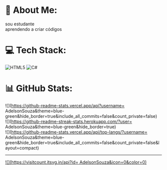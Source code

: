 # 💫 About Me:
sou estudante<br>aprendendo a criar códigos


# 💻 Tech Stack:
![HTML5](https://img.shields.io/badge/html5-%23E34F26.svg?style=for-the-badge&logo=html5&logoColor=white) ![C#](https://img.shields.io/badge/c%23-%23239120.svg?style=for-the-badge&logo=csharp&logoColor=white)
# 📊 GitHub Stats:
![](https://github-readme-stats.vercel.app/api?username= AdelsonSouza&theme=blue-green&hide_border=true&include_all_commits=false&count_private=false)<br/>
![](https://github-readme-streak-stats.herokuapp.com/?user= AdelsonSouza&theme=blue-green&hide_border=true)<br/>
![](https://github-readme-stats.vercel.app/api/top-langs/?username= AdelsonSouza&theme=blue-green&hide_border=true&include_all_commits=false&count_private=false&layout=compact)

---
[![](https://visitcount.itsvg.in/api?id= AdelsonSouza&icon=0&color=0)](https://visitcount.itsvg.in)

<!-- Proudly created with GPRM ( https://gprm.itsvg.in ) -->